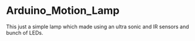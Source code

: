 # Arduino_Motion_Lamp
This just a simple lamp which made using an ultra sonic and IR sensors and bunch of LEDs.
